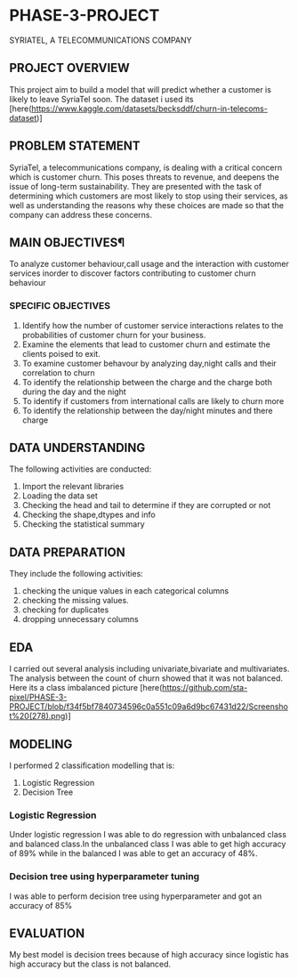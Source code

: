 # PHASE-3-PROJECT
SYRIATEL, A TELECOMMUNICATIONS COMPANY

## PROJECT OVERVIEW
This project aim to build a model that will predict whether a customer is likely to leave SyriaTel soon.
The dataset i used its [here(https://www.kaggle.com/datasets/becksddf/churn-in-telecoms-dataset)]
## PROBLEM STATEMENT
SyriaTel, a telecommunications company, is dealing with a critical concern which is customer churn. This poses threats to revenue, and deepens the issue of long-term sustainability. They are presented with the task of determining which customers are most likely to stop using their services, as well as understanding the reasons why these choices are made so that the company can address these concerns.
##  MAIN OBJECTIVES¶
To analyze customer behaviour,call usage and the interaction with customer services inorder to discover factors contributing to customer churn behaviour
### SPECIFIC OBJECTIVES
1.	Identify how the number of customer service interactions relates to the probabilities of customer churn for your business.
2.	Examine the elements that lead to customer churn and estimate the clients poised to exit.
3.	To examine customer behavour by analyzing day,night calls and their correlation to churn
4.	To identify the relationship between the charge and the charge both during the day and the night
5.	To identify if customers from international calls are likely to churn more
6.	To identify the relationship between the day/night minutes and there charge
## DATA UNDERSTANDING
The following activities are conducted:
1. Import the relevant libraries
2. Loading the data set
3. Checking the head and tail to determine if they are corrupted or not
4. Checking the shape,dtypes and info
5. Checking the statistical summary
## DATA PREPARATION
They include the following activities:
1. checking the unique values in each categorical columns
2. checking the missing values.
3. checking for duplicates
4. dropping unnecessary columns
## EDA
I carried out several analysis including univariate,bivariate and multivariates.
The analysis between the count of churn showed that it was not balanced.
Here its a class imbalanced picture [here(https://github.com/sta-pixel/PHASE-3-PROJECT/blob/f34f5bf7840734596c0a551c09a6d9bc67431d22/Screenshot%20(278).png)]

## MODELING
I performed 2 classification modelling that is:
1. Logistic Regression 
2. Decision Tree
### Logistic Regression 
Under logistic regression I was able to do regression with unbalanced class and balanced class.In the unbalanced class I was able to get high accuracy of 89% while in the balanced I was able to get an accuracy of 48%.
### Decision tree using hyperparameter tuning
I was able to perform decision tree using hyperparameter and got an accuracy of 85%
##  EVALUATION
My best model is decision trees because of high accuracy since logistic has high accuracy but the class is not balanced.

